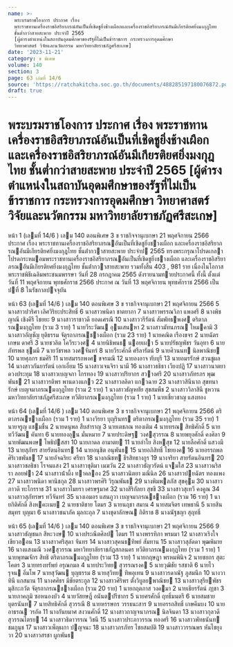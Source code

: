 ```yaml
---
name: >-
  พระบรมราชโองการ ประกาศ เรื่อง
  พระราชทานเครื่องราชอิสริยาภรณ์อันเป็นที่เชิดชูยิ่งช้างเผือกและเครื่องราชอิสริยาภรณ์อันมีเกียรติยศยิ่งมงกุฎไทย
  ชั้นต่ำกว่าสายสะพาย ประจำปี 2565
  [ผู้ดำรงตำแหน่งในสถาบันอุดมศึกษาของรัฐที่ไม่เป็นข้าราชการ กระทรวงการอุดมศึกษา
  วิทยาศาสตร์ วิจัยและนวัตกรรม มหาวิทยาลัยราชภัฏศรีสะเกษ]
date: '2023-11-21'
category: ข พิเศษ
volume: 140
section: 3
page: 63 เล่มที่ 14/6
source: 'https://ratchakitcha.soc.go.th/documents/488285197180076872.pdf'
draft: true
---
```


# พระบรมราชโองการ ประกาศ เรื่อง พระราชทานเครื่องราชอิสริยาภรณ์อันเป็นที่เชิดชูยิ่งช้างเผือกและเครื่องราชอิสริยาภรณ์อันมีเกียรติยศยิ่งมงกุฎไทย ชั้นต่ำกว่าสายสะพาย ประจำปี 2565 [ผู้ดำรงตำแหน่งในสถาบันอุดมศึกษาของรัฐที่ไม่เป็นข้าราชการ กระทรวงการอุดมศึกษา วิทยาศาสตร์ วิจัยและนวัตกรรม มหาวิทยาลัยราชภัฏศรีสะเกษ]

หน้า 1 (เลมที่ 14/6 ) เลม 140 ตอนพิเศษ 3 ข ราชกิจจานุเบกษา 21 พฤศจิกายน 2566 ประกาศ เรื่อง พระราชทานเครื่องราชอิสริยาภรณอันเป็นที่เชิดชูยิ่งชางเผือก และเครื่องราชอิสริยาภรณอันมีเกียรติยศยิ่งมงกุฎไทย ชั้นต่ํากวาสายสะพาย ประจําป 2565 ทรงพระกรุณาโปรดเกลาโปรดกระหมอมพระราชทานเครื่องราชอิสริยาภรณอันเป็นที่เชิดชูยิ่งชางเผือก และเครื่องราชอิสริยาภรณอันมีเกียรติยศยิ่งมงกุฎไทย ชั้นต่ํากวาสายสะพาย รวมทั้งสิ้น 403 , 981 ราย เนื่องในโอกาสพระราชพิธีเฉลิมพระชนมพรรษา วันที่ 28 กรกฎาคม 2565 ดังรายนามทายประกาศนี้ ทั้งนี้ ตั้งแต่วันที่ 11 พฤศจิกายน พุทธศักราช 2566 ประกาศ ณ วันที่ 13 พฤศจิกายน พุทธศักราช 2566 เป็นปที่ 8 ในรัชกาลปจจุบัน

หน้า 63 (เลมที่ 14/6 ) เลม 140 ตอนพิเศษ 3 ข ราชกิจจานุเบกษา 21 พฤศจิกายน 2566 5 นางสาวปวริศา เลิศวิริยะประสิทธิ์ 6 นางสาวพนิดา ชาตยาภา 7 นางสาวพรรณวิภา แพงศรี 8 นางพิชญาณี เชิงคีรี ไชยยะ 9 นางสาวราชาวดี ยอดเศรณี 10 นางสาววรีรัตน์ สัมพัทธพงศ ตริตาภรณมงกุฎไทย (รวม 3 ราย) 1 นายวีระวัฒน อุนเสนหา 2 นางสาวมัทนภรณ ใหมคามิ 3 นางสาวอัญชัญ ยุติธรรม จัตุรถาภรณชางเผือก (รวม 23 ราย) 1 นายคณิต เรืองขจร 2 นายฉัตรเกษม ดาศรี 3 นายชวลิต โควีระวงศ 4 นายนิธิพนธ นอยเผา 5 นายปรัชญพัชร วันอุทา 6 นายภัทรพล ชุมมี 7 นายวัชรพล วงศจันทร์ 8 นายวีระศักดิ์ ศรีลารัตน์ 9 นายศิวนนท นิลพาณิชย 10 นายศุภกร ชมศิริ 11 นายสมรรถพงศ ขจรมณี 12 นายองอาจ ทับบุรี 13 นายอมรรักษ์ สวนชูผล 14 นางสาวกันยารัตน์ เอกเอี่ยม 15 นางสาวเจนจิรา นามี 16 นางสาวธธิธา เวียงปฏิ 17 นางสาวนาตยา ดวงประทุม 18 นางสาวเบญจภา ไกรทอง 19 นางสาวปริยากร สวางศรี 20 นางสาวภัทรภร พุฒพันธ 21 นางสาวรติพร พานดวงแกว 22 นางสาวลลิดา แกวฉาย 23 นางสาวสินีนาถ สุขทนารักษ์ เบญจมาภรณมงกุฎไทย (รวม 2 ราย) 1 นางสาวธัญหทัย สุขสมพืช 2 นางสาววิลาสินี ชูหวาน มหาวิทยาลัยราชภัฏศรีสะเกษ ทวีติยาภรณมงกุฎไทย (รวม 1 ราย) 1 นายเชี่ยวชาญ แสงทอง

หน้า 64 (เลมที่ 14/6 ) เลม 140 ตอนพิเศษ 3 ข ราชกิจจานุเบกษา 21 พฤศจิกายน 2566 ตริตาภรณชางเผือก (รวม 1 ราย) 1 นางวิรยา บุญรินทร ตริตาภรณมงกุฎไทย (รวม 35 ราย) 1 นายจรูญ แชมชื่น 2 นายดนุพล สืบสําราญ 3 นายเตชภณ ทองเติม 4 นายทรณ สิทธิศักดิ์ 5 นายทวีวัฒน คันทา 6 นายทองอุน มั่นหมาย 7 นายประดิษฐ วงศสุวรรณ 8 นายพยุงศักดิ์ คงศิลา 9 นายพัฒนพงษ โพธิปสสา 10 นายภาดล อามาตย 11 นายลําใย สิงหสุข 12 นายลือศักดิ์ แสวงมี 13 นายสุภัทร สายรัตนอินทร 14 นายอนุชิต อนุพันธ 15 นายอภิสิทธิ์ ไชยยงค 16 นายอรรถพล ศิริเวชพันธ 17 นายอัจฉริยะ ศรีทา 18 นางกณิชฑ ธีรสิทธางกูร 19 นางจริยา สายรัตนอินทร 20 นางสาวชลธิชา โรจนแสง 21 นางสาวชุติมา เมฆวัน 22 นางสาวธัญวรัตน์ แจมใส 23 นางสาวนริสรา ลอยฟา 24 นางสาวน้ําผึ้ง ทาคลอง 25 นางสาวนิตยา มณีนิล 26 นางสาวปยฉัตร ทองแพง 27 นางสาวพนิดา พานิชกุล 28 นางสาวพรศิริ วิรุณพันธ 29 นางพิมพลภัส สุขคุม 30 นางสาวภาวดี ทะไกรราช 31 นางสาวไมยรา เศรษฐมาศ 32 นางสิริกัลยา สุขขี 33 นางสาวสุเทวี คงคูณ 34 นางสาวสุภัทรษร ทวีจันทร์ 35 นางเอมอร แสนภูวา เบญจมาภรณชางเผือก (รวม 16 ราย) 1 นายกิติศักดิ์ สิงหคะเนย 2 นายชาติชาย โตมร 3 นายนฤชา สมาน 4 นายสมจิตร เทพธานี 5 นายสินสมุทร บุญมา 6 นางสาวชนาภัค มุลกะกุล 7 นางชุดาลักษณ กิติราช 8 นางณัฐชญา สุฤทธิ์

หน้า 65 (เลมที่ 14/6 ) เลม 140 ตอนพิเศษ 3 ข ราชกิจจานุเบกษา 21 พฤศจิกายน 2566 9 นางสาวธัญชนก สีหะวงษ 10 นางประณีตศิลป โตมร 11 นางพรรทิภา พรมมา 12 นางสาวเริงใจ เขียวออน 13 นางสาวศรีสุดา จันทร 14 นางสาวสุคนธทิพย์ สัมทาน 15 นางสาวสุลัดดา พุฒพิมาย 16 นางแสงมณี วงศสุวรรณ มหาวิทยาลัยราชภัฏสกลนคร ทวีติยาภรณมงกุฎไทย (รวม 1 ราย) 1 นายพุฑฒจักร สิทธิ ตริตาภรณมงกุฎไทย (รวม 13 ราย) 1 นายกฤษฎา พรหมพินิจ 2 นายชยกร สุตะโคตร 3 นายทรงทรัพย์ อรุณกมล 4 นายประวิทย สุวรรณรงค 5 นายวุฒิชัย รสชาติ 6 นายไวรุจน อิ่มโพ 7 นายสุวัฒน บุญธรรม 8 นายสุวิทย ทิพอุเทน 9 นางสาวรดาณัฐ ภูสมนึก 10 นางวาทินี แกสมาน 11 นางศศิธร มีชัยตระกูล 12 นางสาวศิริพร ตั้งวิบูลยพาณิชย 13 นางสาวสุรียพัชร มุสิกะภวัต จัตุรถาภรณชางเผือก (รวม 20 ราย) 1 นายกฤตภาส วงคมา 2 นายเธียรรัตน์ ฦาชา 3 นายภาคภูมิ ซอหนองบัว 4 นายวัสยษฎิ์ อนันตปรีชากร 5 นายศรศักดิ์ ฤทธิ์มนตรี 6 นายสมชาย บุตรนันท 7 นายสิทธิศักดิ์ สุวรรณี 8 นายหรรษกร วรรธนะสาร 9 นายอรรถสิทธิ์ เกษคึมบง 10 นายอาธรณ วรอัด 11 นางกันยมาศ สงวนศักดิ์ 12 นางสาวกาญจนาภรณ นิลจินดา 13 นางสาวกุลวดี สุวรรณไตรย 14 นางสาวธิดาวรรณ วิชนี 15 นางสาวประภาวรรณ ทองศรี 16 นางสาวพัทธนันท ชมภูนุช 17 นางสาวเพ็ญผกา ปญจนะ 18 นางสาวภรภัทร ไชยสมบัติ 19 นางสาววรรณพร หันไชยุงวา 20 นางสาวสรชา ผูกพันธ
